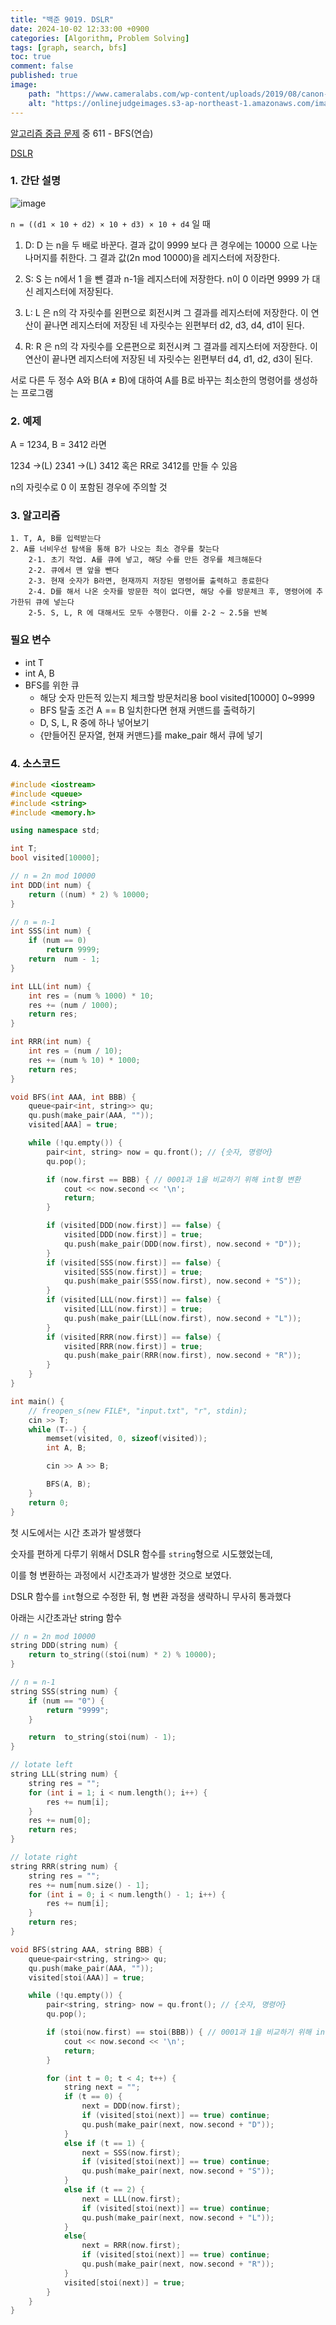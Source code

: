 ```yaml
---
title: "백준 9019. DSLR"
date: 2024-10-02 12:33:00 +0900
categories: [Algorithm, Problem Solving]  
tags: [graph, search, bfs]    
toc: true
comment: false
published: true
image:
    path: "https://www.cameralabs.com/wp-content/uploads/2019/08/canon-eos-90d-hero-1.jpg"
    alt: "https://onlinejudgeimages.s3-ap-northeast-1.amazonaws.com/images/boj-og.png"
---
```


[알고리즘 중급 문제](https://jinhg0214.github.io/posts/problems2/) 중 611 - BFS(연습)

[DSLR](https://www.acmicpc.net/problem/9019)

### 1. 간단 설명

![image](https://github.com/user-attachments/assets/319c4074-75c1-489a-870a-639798266fa6)

`n = ((d1 × 10 + d2) × 10 + d3) × 10 + d4` 일 때

1. D: D 는 n을 두 배로 바꾼다. 결과 값이 9999 보다 큰 경우에는 10000 으로 나눈 나머지를 취한다. 그 결과 값(2n mod 10000)을 레지스터에 저장한다.

2. S: S 는 n에서 1 을 뺀 결과 n-1을 레지스터에 저장한다. n이 0 이라면 9999 가 대신 레지스터에 저장된다.

3. L: L 은 n의 각 자릿수를 왼편으로 회전시켜 그 결과를 레지스터에 저장한다. 이 연산이 끝나면 레지스터에 저장된 네 자릿수는 왼편부터 d2, d3, d4, d1이 된다.

4. R: R 은 n의 각 자릿수를 오른편으로 회전시켜 그 결과를 레지스터에 저장한다. 이 연산이 끝나면 레지스터에 저장된 네 자릿수는 왼편부터 d4, d1, d2, d3이 된다.

서로 다른 두 정수 A와 B(A ≠ B)에 대하여 A를 B로 바꾸는 최소한의 명령어를 생성하는 프로그램

### 2. 예제

A = 1234, B = 3412 라면

1234 ->(L) 2341 ->(L) 3412 혹은 RR로 3412를 만들 수 있음

n의 자릿수로 0 이 포함된 경우에 주의할 것

### 3. 알고리즘

```
1. T, A, B를 입력받는다
2. A를 너비우선 탐색을 통해 B가 나오는 최소 경우를 찾는다
	2-1. 초기 작업. A를 큐에 넣고, 해당 수를 만든 경우를 체크해둔다
	2-2. 큐에서 맨 앞을 뺀다
	2-3. 현재 숫자가 B라면, 현재까지 저장된 명령어를 출력하고 종료한다
	2-4. D를 해서 나온 숫자를 방문한 적이 없다면, 해당 수를 방문체크 후, 명령어에 추가한뒤 큐에 넣는다
	2-5. S, L, R 에 대해서도 모두 수행한다. 이를 2-2 ~ 2.5을 반복
```

### 필요 변수
- int T
- int A, B
- BFS를 위한 큐
	- 해당 숫자 만든적 있는지 체크할 방문처리용 bool visited[10000] 0~9999
	- BFS 탈출 조건 A == B
		일치한다면 현재 커맨드를 출력하기
	- D, S, L, R 중에 하나 넣어보기
	- {만들어진 문자열, 현재 커맨드}를 make_pair 해서 큐에 넣기

### 4. 소스코드

```cpp
#include <iostream>
#include <queue>
#include <string>
#include <memory.h>

using namespace std;

int T;
bool visited[10000];

// n = 2n mod 10000
int DDD(int num) {
	return ((num) * 2) % 10000;
}

// n = n-1
int SSS(int num) {
	if (num == 0) 
		return 9999;
	return  num - 1;
}

int LLL(int num) {
	int res = (num % 1000) * 10;
	res += (num / 1000);
	return res;
}

int RRR(int num) {
	int res = (num / 10);
	res += (num % 10) * 1000;
	return res;
}

void BFS(int AAA, int BBB) {
	queue<pair<int, string>> qu;
	qu.push(make_pair(AAA, ""));
	visited[AAA] = true; 

	while (!qu.empty()) {
		pair<int, string> now = qu.front(); // {숫자, 명령어}
		qu.pop();

		if (now.first == BBB) { // 0001과 1을 비교하기 위해 int형 변환
			cout << now.second << '\n';
			return;
		}

		if (visited[DDD(now.first)] == false) {
			visited[DDD(now.first)] = true;
			qu.push(make_pair(DDD(now.first), now.second + "D"));
		}
		if (visited[SSS(now.first)] == false) {
			visited[SSS(now.first)] = true;
			qu.push(make_pair(SSS(now.first), now.second + "S"));
		}
		if (visited[LLL(now.first)] == false) {
			visited[LLL(now.first)] = true;
			qu.push(make_pair(LLL(now.first), now.second + "L"));
		}
		if (visited[RRR(now.first)] == false) {
			visited[RRR(now.first)] = true;
			qu.push(make_pair(RRR(now.first), now.second + "R"));
		}
	}
}

int main() {
	// freopen_s(new FILE*, "input.txt", "r", stdin);
	cin >> T;
	while (T--) {
		memset(visited, 0, sizeof(visited));
		int A, B;

		cin >> A >> B;

		BFS(A, B);
	}
	return 0;
}
```

첫 시도에서는 시간 초과가 발생했다

숫자를 편하게 다루기 위해서 DSLR 함수를 `string`형으로 시도했었는데,

이를 형 변환하는 과정에서 시간초과가 발생한 것으로 보였다.

DSLR 함수를 `int`형으로 수정한 뒤, 형 변환 과정을 생략하니 무사히 통과했다

아래는 시간초과난 string 함수

```cpp
// n = 2n mod 10000
string DDD(string num) {
	return to_string((stoi(num) * 2) % 10000);
}

// n = n-1
string SSS(string num) {
	if (num == "0") {
		return "9999";
	}

	return  to_string(stoi(num) - 1);
}

// lotate left
string LLL(string num) {
	string res = "";
	for (int i = 1; i < num.length(); i++) {
		res += num[i];
	}
	res += num[0];
	return res;
}

// lotate right
string RRR(string num) {
	string res = "";
	res += num[num.size() - 1];
	for (int i = 0; i < num.length() - 1; i++) {
		res += num[i];
	}
	return res;
}

void BFS(string AAA, string BBB) {
	queue<pair<string, string>> qu;
	qu.push(make_pair(AAA, ""));
	visited[stoi(AAA)] = true; 

	while (!qu.empty()) {
		pair<string, string> now = qu.front(); // {숫자, 명령어}
		qu.pop();

		if (stoi(now.first) == stoi(BBB)) { // 0001과 1을 비교하기 위해 int형 변환
			cout << now.second << '\n';
			return;
		}

		for (int t = 0; t < 4; t++) {
			string next = "";
			if (t == 0) {
				next = DDD(now.first);
				if (visited[stoi(next)] == true) continue;
				qu.push(make_pair(next, now.second + "D"));
			}
			else if (t == 1) {
				next = SSS(now.first);
				if (visited[stoi(next)] == true) continue;
				qu.push(make_pair(next, now.second + "S"));
			}
			else if (t == 2) {
				next = LLL(now.first);
				if (visited[stoi(next)] == true) continue;
				qu.push(make_pair(next, now.second + "L"));
			}
			else{
				next = RRR(now.first);
				if (visited[stoi(next)] == true) continue;
				qu.push(make_pair(next, now.second + "R"));
			}
			visited[stoi(next)] = true;
		}
	}
}
```